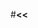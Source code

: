 #**<<<Script Writing>>>**

Every time our system makes a call to an ad server it logs what adverts are returned (which is what the interview.log file contains).  When the adserver responds, it provides a list of asset IDs that are to be stitched into the user’s live stream:

```
20160420084726:-
20160420085418:[111783178, 111557953, 111646835, 111413356, 111412662, 105618372, 111413557]
20160420085418:[111413432, 111633904, 111783198, 111792767, 111557948, 111413225, 111413281]
20160420085418:[111413432, 111633904, 111783198, 111792767, 111557948, 111413225, 111413281]
20160420085522:[111344871, 111394583, 111295547, 111379566, 111352520]
20160420090022:[111344871, 111394583, 111295547, 111379566, 111352520]
```

The format of the input log is:

`timestamp:ads`

Where:

- timestamp is in the format YYYYMMDDhhmmss
- ads is a comma separated list of ad asset IDs surrounded by square brackets, or - if no ads were returned

The first part of the task is to write a script that outputs, for each ten minute slice of the day:

The count of IDs that were returned
The count of unique IDs that were returned
The script should support a command line parameter to select whether unique or total IDs should be given.

Example output using the above log excerpt (in total mode):

```
20160420084:0
20160420085:26
20160420090:5
```
  
And in unique count mode it would give:

20160420084:0
20160420085:19
20160420090:5
